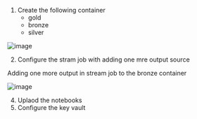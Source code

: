 
1. Create the following container
   - gold
   - bronze
   - silver
  
![image](https://github.com/user-attachments/assets/90bee268-e22b-4740-a6ed-c0749216ad24)


2. Configure the stram job with adding one mre output source 






Adding one more output in stream job to the bronze container 

![image](https://github.com/user-attachments/assets/057cd00a-9cb8-493c-9181-c8191d321361)



4. Uplaod the notebooks
5.  Configure the key vault 
